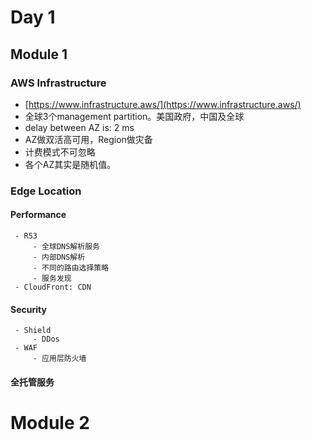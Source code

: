 

# Day 1
## Module 1

### AWS Infrastructure

 - [https://www.infrastructure.aws/](https://www.infrastructure.aws/)
 - 全球3个management partition。美国政府，中国及全球
 - delay between AZ is: 2 ms 
 - AZ做双活高可用，Region做灾备
 - 计费模式不可忽略
 - 各个AZ其实是随机值。

### Edge Location
 #### Performance
	 - R53
		 - 全球DNS解析服务
		 - 内部DNS解析
		 - 不同的路由选择策略
		 - 服务发现
	 - CloudFront: CDN
 #### Security
	 - Shield
		 - DDos
	 - WAF
		 - 应用层防火墙
#### 全托管服务

# Module 2


<!--stackedit_data:
eyJoaXN0b3J5IjpbLTkxMzMyMjk0OCwtMzc5Nzg5MTM3LDY3NT
Q4NzU2LC0xNzgyMDMyNjk5LDE0MDAzMjY2MTcsNzMwOTk4MTE2
XX0=
-->